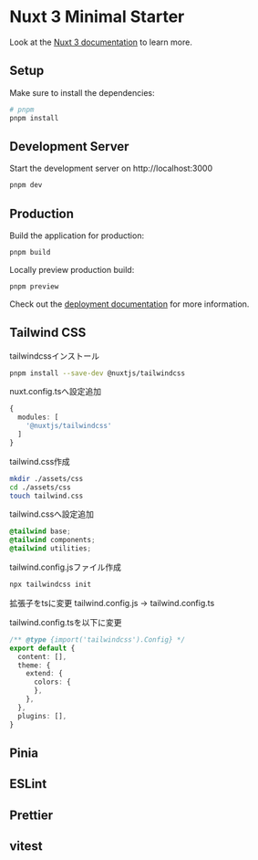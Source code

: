 # Nuxt 3 Minimal Starter

Look at the [Nuxt 3 documentation](https://nuxt.com/docs/getting-started/introduction) to learn more.

## Setup

Make sure to install the dependencies:

```bash
# pnpm
pnpm install
```

## Development Server

Start the development server on http://localhost:3000

```bash
pnpm dev
```

## Production

Build the application for production:

```bash
pnpm build
```

Locally preview production build:

```bash
pnpm preview
```

Check out the [deployment documentation](https://nuxt.com/docs/getting-started/deployment) for more information.

## Tailwind CSS

tailwindcssインストール

```bash
pnpm install --save-dev @nuxtjs/tailwindcss
```

nuxt.config.tsへ設定追加

```typescript
{
  modules: [
    '@nuxtjs/tailwindcss'
  ]
}
```

tailwind.css作成

```bash
mkdir ./assets/css
cd ./assets/css
touch tailwind.css
```

tailwind.cssへ設定追加

```css
@tailwind base;
@tailwind components;
@tailwind utilities;
```

tailwind.config.jsファイル作成

```bash
npx tailwindcss init
```

拡張子をtsに変更
tailwind.config.js → tailwind.config.ts

tailwind.config.tsを以下に変更

```typescript
/** @type {import('tailwindcss').Config} */
export default {
  content: [],
  theme: {
    extend: {
      colors: {
      },
    },
  },
  plugins: [],
}
```

## Pinia

## ESLint

## Prettier

## vitest
